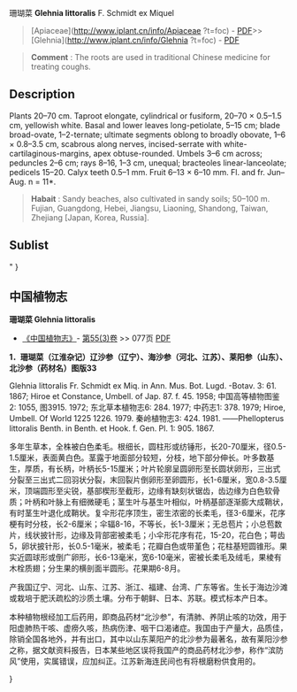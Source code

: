 珊瑚菜 **Glehnia littoralis** F. Schmidt ex Miquel

> [Apiaceae](http://www.iplant.cn/info/Apiaceae ?t=foc) - [PDF](http://iplant.cn/foc/pdf/Apiaceae.pdf)>>[Glehnia](http://www.iplant.cn/info/Glehnia ?t=foc) - [PDF](http://www.iplant.cn/foc/pdf/Glehnia.pdf)

> **Comment** : 
> The roots are used in traditional Chinese medicine for treating coughs.

## Description

Plants 20–70 cm. Taproot elongate, cylindrical or fusiform, 20–70 × 0.5–1.5 cm, yellowish white. Basal and lower leaves long-petiolate, 5–15 cm; blade broad-ovate, 1–2-ternate; ultimate segments oblong to broadly obovate, 1–6 × 0.8–3.5 cm, scabrous along nerves, incised-serrate with white-cartilaginous-margins, apex obtuse-rounded. Umbels 3–6 cm across; peduncles 2–6 cm; rays 8–16, 1–3 cm, unequal; bracteoles linear-lanceolate; pedicels 15–20. Calyx teeth 0.5–1 mm. Fruit 6–13 × 6–10 mm. Fl. and fr. Jun–Aug. n = 11*.

> **Habait** : 
> Sandy beaches, also cultivated in sandy soils; 50–100 m. Fujian, Guangdong, Hebei, Jiangsu, Liaoning, Shandong, Taiwan, Zhejiang [Japan, Korea, Russia].

## Sublist
"
}
## 中国植物志

**珊瑚菜 Glehnia littoralis**

* [《中国植物志》](http://www.iplant.cn/frps)- [第55(3)卷](http://www.iplant.cn/frps/vol/55(3)) >> 077页 [PDF](http://www.iplant.cn/frps/pdf/55(3)/077.PDF)

**1．珊瑚菜（江淮杂记）辽沙参（辽宁）、海沙参（河北、江苏）、莱阳参（山东）、北沙参（药材名）图版33**

Glehnia littoralis Fr. Schmidt ex Miq. in Ann. Mus. Bot. Lugd. -Botav. 3: 61. 1867; Hiroe et Constance, Umbell. of Jap. 87. f. 45. 1958; 中国高等植物图鉴 2: 1055, 图3915. 1972; 东北草本植物志6: 284. 1977; 中药志1: 378. 1979; Hiroe, Umbell. Of World 1225 1226. 1979. 秦岭植物志3: 424. 1981. ——Phellopterus littoralis Benth. in Benth. et Hook. f. Gen. Pl. 1: 905. 1867.

多年生草本，全株被白色柔毛。根细长，圆柱形或纺锤形，长20-70厘米，径0.5-1.5厘米，表面黄白色。茎露于地面部分较短，分枝，地下部分伸长。叶多数基生，厚质，有长柄，叶柄长5-15厘米；叶片轮廓呈圆卵形至长圆状卵形，三出式分裂至三出式二回羽状分裂，末回裂片倒卵形至卵圆形，长1-6厘米，宽0.8-3.5厘米，顶端圆形至尖锐，基部楔形至截形，边缘有缺刻状锯齿，齿边缘为白色软骨质；叶柄和叶脉上有细微硬毛；茎生叶与基生叶相似，叶柄基部逐渐膨大成鞘状，有时茎生叶退化成鞘状。复伞形花序顶生，密生浓密的长柔毛，径3-6厘米，花序梗有时分枝，长2-6厘米；伞辐8-16，不等长，长1-3厘米；无总苞片；小总苞数片，线状披针形，边缘及背部密被柔毛；小伞形花序有花，15-20，花白色；萼齿5，卵状披针形，长0.5-1毫米，被柔毛；花瓣白色或带堇色；花柱基短圆锥形。果实近圆球形或倒广卵形，长6-13毫米，宽6-10毫米，密被长柔毛及绒毛，果棱有木栓质翅；分生果的横剖面半圆形。花果期6-8月。

产我国辽宁、河北、山东、江苏、浙江、福建、台湾、广东等省。生长于海边沙滩或栽培于肥沃疏松的沙质土壤。分布于朝鲜、日本、苏联。模式标本产日本。

本种植物根经加工后药用，即商品药材“北沙参”，有清肺、养阴止咳的功效，用于阳虚肺热干咳、虚痨久咳，热病伤津、咽干口渴诸症。我国由于产量大，品质佳，除销全国各地外，并有出口，其中以山东莱阳产的北沙参为最著名，故有莱阳沙参之称，据文献资料报告，日本某些地区误将我国产的商品药材北沙参，称作“滨防风”使用，实属错误，应加纠正。江苏新海连民间也有将根磨粉供食用的。

}